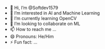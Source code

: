 - 👋 Hi, I’m @Softdev1579
- 👀 I’m interested in AI and Machine Learning
- 🌱 I’m currently learning OpenCV
- 💞️ I’m looking to collaborate on ML
- 📫 How to reach me ...
- 😄 Pronouns: He/Him
- ⚡ Fun fact: ...

<!---
Softdev1579/Softdev1579 is a ✨ special ✨ repository because its `README.md` (this file) appears on your GitHub profile.
You can click the Preview link to take a look at your changes.
--->
